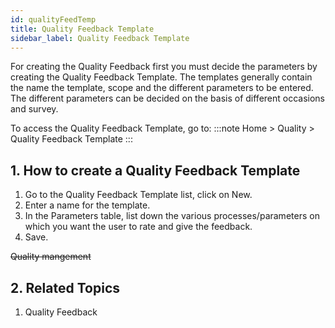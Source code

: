 ```yaml
---
id: qualityFeedTemp
title: Quality Feedback Template
sidebar_label: Quality Feedback Template
---
```


For creating the Quality Feedback first you must decide the parameters by creating the Quality Feedback Template. The templates generally contain the name the template, scope and the different parameters to be entered. The different parameters can be decided on the basis of different occasions and survey.

To access the Quality Feedback Template, go to:
:::note
Home > Quality > Quality Feedback Template
:::

## 1. How to create a Quality Feedback Template

1. Go to the Quality Feedback Template list, click on New.
1. Enter a name for the template.
1. In the Parameters table, list down the various processes/parameters on which you want the user to rate and give the feedback.
1. Save.

~~Quality mangement~~

## 2. Related Topics

1. Quality Feedback
